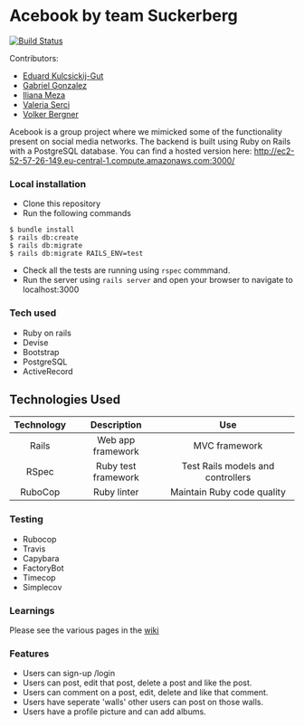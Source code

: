 # Acebook by team Suckerberg

[![Build Status](https://travis-ci.com/gabokappa/acebook-suckerberg.svg?branch=master)](https://travis-ci.com/gabokappa/acebook-suckerberg)

Contributors:
- [Eduard Kulcsickij-Gut](https://github.com/EdZeno)
- [Gabriel Gonzalez](https://github.com/gabokappa)
- [Iliana Meza](https://github.com/ilimeza)
- [Valeria Serci](https://github.com/ValeSer)
- [Volker Bergner](https://github.com/v-c-b)

Acebook is a group project where we mimicked some of the functionality present on social media  networks. The backend is built using Ruby on Rails with a PostgreSQL database. You can find a hosted version here: http://ec2-52-57-26-149.eu-central-1.compute.amazonaws.com:3000/

### Local installation

* Clone this repository
* Run the following commands
```
$ bundle install
$ rails db:create
$ rails db:migrate
$ rails db:migrate RAILS_ENV=test
```
* Check all the tests are running using ```rspec``` commmand.
* Run the server using ``` rails server ``` and open your browser to navigate to localhost:3000

### Tech used

- Ruby on rails
- Devise
- Bootstrap
- PostgreSQL
- ActiveRecord

## Technologies Used
| Technology | Description | Use |
| :--------------------------------: | :--------------------------------: | :--------------------------------: |
| Rails | Web app framework | MVC framework|
| RSpec | Ruby test framework  | Test Rails models and controllers |
| RuboCop | Ruby linter | Maintain Ruby code quality |

### Testing

- Rubocop
- Travis
- Capybara
- FactoryBot
- Timecop
- Simplecov 

### Learnings

Please see the various pages in the [wiki](https://github.com/gabokappa/acebook-suckerberg/wiki)

### Features

- Users can sign-up /login
- Users can post, edit that post, delete a post and like the post.
- Users can comment on a post, edit, delete and like that comment.
- Users have seperate 'walls' other users can post on those walls.
- Users have a profile picture and can add albums.
